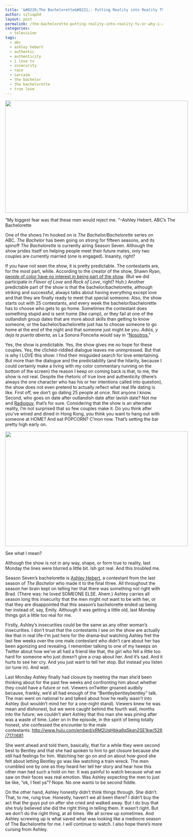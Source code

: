 ```yaml
---
title: '&#8220;The Bachelorette&#8221;: Putting Reality into Reality TV (Or Why I Am Still Watching)'
author: silvaphd
layout: post
permalink: /the-bachelorette-putting-reality-into-reality-tv-or-why-i-am-still-watching/
categories:
  - television
tags:
  - abc
  - ashley hebert
  - authentic
  - authenticity
  - i love tv
  - insecurity
  - race
  - sarcasm
  - the bachelor
  - the bachelorette
  - true love
---
```

<div id="attachment_208" class="wp-caption alignnone" style="width: 594px">
  <a href="http://www.lianamsilvaford.com/wp-content/uploads/2011/07/blog-post-bachelorette-screenshot.jpg"><img class="size-full wp-image-208" title="blog post bachelorette screenshot" alt="" src="http://www.lianamsilvaford.com/wp-content/uploads/2011/07/blog-post-bachelorette-screenshot.jpg" width="584" height="359" /></a>
  
  <p class="wp-caption-text">
    &#8220;My biggest fear was that these men would reject me. &#8220;&#8211;Ashley Hebert, ABC&#8217;s The Bachelorette
  </p>
</div>

One of the shows I&#8217;m hooked on is *The Bachelor/Bachelorette* series on ABC. *The Bachelor* has been going on strong for fifteen seasons, and its spinoff *The Bachelorette* is currently airing Season Seven. Although the show prides itself on helping people meet their future mates, only two couples are currently married (one is engaged). Insanity, right?

If you have not seen the show, it is pretty predictable. The contestants are, for the most part, white. According to the creator of the show, Shawn Ryan, [people of color have no interest in being part of the show][1]. (But we did participate in *Flavor of Love* and *Rock of Love*, right? Huh.) Another predictable part of the show is that the bachelor/bachelorette, although striking and successful, always talks about having everything except love and that they are finally ready to meet that special someone. Also, the show starts out with 25 contestants, and every week the bachelor/bachelorette has to choose who gets to go home. Sometimes the contestant does something stupid and is sent home (like camp), or they fail at one of the outlandish group dates that are more about skills than getting to know someone, or the bachelor/bachelorette just has to choose someone to go home at the end of the night and that someone just might be you. *Adiós, y deja la puerta abierta*, as La Sonora Ponceña would say in “[Nosotros.][2]”

Yes, the show is predictable. Yes, the show gives me no hope for these couples. Yes, the clichéd-riddled dialogue leaves me unimpressed. But that is why I LOVE this show: I find their misguided search for love entertaining. But more than the dialogue and the predictability (and the hilarity, because I could certainly make a living with my color commentary running on the bottom of the screen) the reason I keep on coming back is that, to me, the show is not real. Despite the rhetoric of true love and authenticity (there’s always the one character who has his or her intentions called into question), the show does not even pretend to actually reflect what real life dating is like. First off, we don&#8217;t go dating 25 people at once. Not anyone I know. Second, who goes on date after outlandish date after lavish date? Not me and [Radioguy][3], that&#8217;s for sure. Considering that the show is an alternate reality, I&#8217;m not surprised that so few couples make it. Do you think after you’ve wined and dined in Hong Kong, you think you want to hang out with someone at HOME? And eat POPCORN? C&#8217;mon now. That&#8217;s setting the bar pretty high early on.

<div id="attachment_214" class="wp-caption alignnone" style="width: 594px">
  <a href="http://www.lianamsilvaford.com/wp-content/uploads/2011/07/bachelorette-screenshot-blog-post1.jpg"><img class="size-full wp-image-214" title="bachelorette screenshot blog post" alt="" src="http://www.lianamsilvaford.com/wp-content/uploads/2011/07/bachelorette-screenshot-blog-post1.jpg" width="584" height="367" /></a>
  
  <p class="wp-caption-text">
    See what I mean?
  </p>
</div>

Although the show is not in any way, shape, or form true to reality, last Monday the lines were blurred a little bit. Ish got real. And this troubled me.

Season Seven’s bachelorette is [Ashley Hebert][4], a contestant from the last season of *The Bachelor* who made it to the final three. All throughout the season her brain kept on telling her that there was something not right with Brad. (There was: he loved SOMEONE ELSE. Ahem.) Ashley carries all season long this insecurity that the men might not want to be with her, or that they are disappointed that this season&#8217;s bachelorette ended up being her instead of, say, Emily. Although it was getting a little old, last Monday things got a little too real for me.

Firstly, Ashley&#8217;s insecurities could be the same as any other woman&#8217;s insecurities. I don&#8217;t trust that the contestants I see on the show are actually like that in real life&#8211;I&#8217;m just here for the drama&#8211;but watching Ashley fret the last few weeks over the one male contestant who didn&#8217;t care about her has been agonizing and revealing. I remember talking to one of my tweeps on Twitter about how we&#8217;ve all had a friend like that, the girl who fell a little too hard for someone who just doesn&#8217;t give a crap about her. And it&#8217;s sad. And it hurts to see her cry. And you just want to tell her stop. But instead you listen (or tune in). And wait.

Last Monday Ashley finally had closure by meeting the man she&#8217;d been thinking about for the past few weeks and confronting him about whether they could have a future or not. Viewers onTwitter groaned audbily because, frankly, we’d all had enough of the “Bentleybentleybentley” talk. The man went on national tv and talked about how he really wasn’t into Ashley (but wouldn’t mind her for a one-night stand). Viewers knew he was mean and dishonest, but we were caught behind the fourth wall, months into the future; we couldn’t alert Ashley that this man she was pining after was a waste of time. Later on in the episode, in the spirit of being totally honest, she confessed the encounter to the male contestants: <http://www.hulu.com/embed/xRM2UqHbka9qSkqn2SE1kw/526/717/i681>

She went ahead and told them, basically, that for a while they were second best to Bentley and that she had spoken to him to get closure because she still had feelings for him. Watching her go on and on about how good she felt about letting Bentley go was like watching a train wreck. The men crumbled one by one as they heard her tell her story and hear how this other man had such a hold on her. It was painful to watch because what we saw on their faces was real emotion. Was Ashley expecting the men to just be like, &#8220;ok, I feel ya&#8221;? Nope. No one wants to be second fiddle.

On the other hand, Ashley honestly didn&#8217;t think things through. She didn&#8217;t. That, to me, rung true. Honestly, haven&#8217;t we all been there? I didn&#8217;t buy the act that the guys put on after she cried and walked away. But I do buy that she truly believed she did the right thing in telling them. It wasn’t right. But we don’t do the right thing, at all times. We all screw up sometimes. And Ashley screwing up is what saved what was looking like a mediocre season of The Bachelorette for me. I will continue to watch. I also hope there&#8217;s more cursing from Ashley.

 [1]: http://articles.latimes.com/2011/mar/18/entertainment/la-et-bachelor-race-20110318
 [2]: http://www.youtube.com/watch?v=OgUkpt9gL6A
 [3]: http://radioguydiaries.wordpress.com/
 [4]: http://abc.go.com/shows/the-bachelorette/about-the-show
